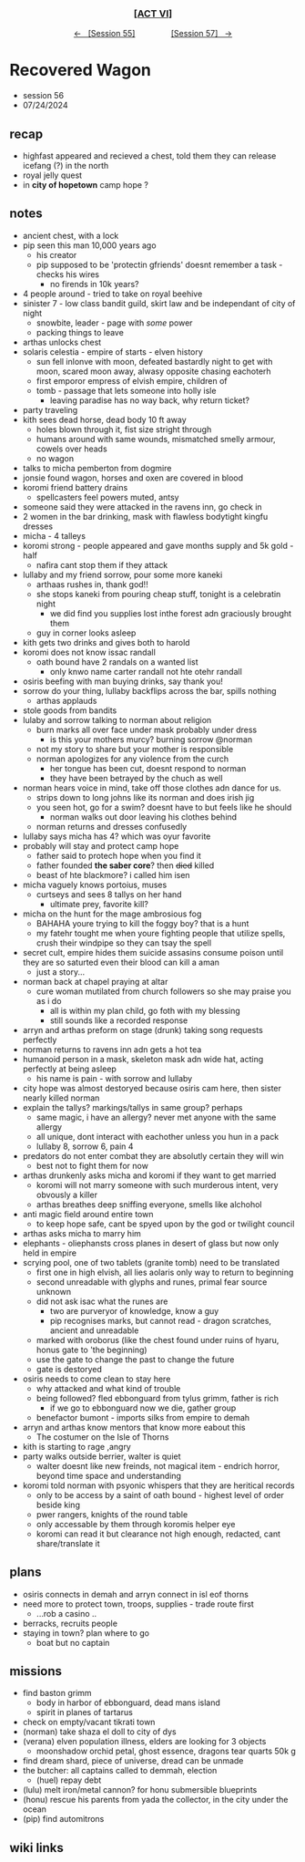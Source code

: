 <div align="center">
  <h3 align="center"><a href="https://github.com/h-griffin/dnd-notes/blob/main/grimmhaus/act-VI" >[ACT VI]</a></h3>
  <p align="center">
    <a href="https://github.com/h-griffin/dnd-notes/blob/main/grimmhaus/act-VI/24-07-17.md" >&larr; &nbsp; [Session 55]</a>
    &nbsp;&nbsp;&nbsp;&nbsp;&nbsp;&nbsp;&nbsp;&nbsp;&nbsp;&nbsp;&nbsp;&nbsp;&nbsp;&nbsp;
    <a href="https://github.com/h-griffin/dnd-notes/blob/main/grimmhaus/act-VI/24-07-24.md" >[Session 57] &nbsp; &rarr;</a>
  </p>
</div>

# Recovered Wagon
- session 56
- 07/24/2024

## recap
- highfast appeared and recieved a chest, told them they can release icefang (?) in the north
- royal jelly quest
- in **city of hopetown** camp hope ?

## notes
- ancient chest, with a lock
- pip seen this man 10,000 years ago
    - his creator
    - pip supposed to be 'protectin gfriends' doesnt remember a task - checks his wires
        - no firends in 10k years?
- 4 people around - tried to take on royal beehive
- sinister 7 - low class bandit guild, skirt law and be independant of city of night
    - snowbite, leader - page with *some* power
    - packing things to leave
- arthas unlocks chest
- solaris celestia - empire of starts - elven history
    - sun fell inlonve with moon, defeated bastardly night to get with moon, scared moon away, alwasy opposite chasing eachoterh
    - first emporor empress of elvish empire, children of
    - tomb - passage that lets someone into holly isle
        - leaving paradise has no way back, why return ticket?
- party traveling
- kith sees dead horse, dead body 10 ft away
    - holes blown through it, fist size stright through
    - humans around with same wounds, mismatched smelly armour, cowels over heads
    - no wagon
- talks to micha pemberton from dogmire
- jonsie found wagon, horses and oxen are covered in blood
- koromi friend battery drains
    - spellcasters feel powers muted, antsy
- someone said they were attacked in the ravens inn, go check in
- 2 women in the bar drinking, mask with flawless bodytight kingfu dresses
- micha - 4 talleys
- koromi strong - people appeared and gave months supply and 5k gold - half
    - nafira cant stop them if they attack
- lullaby and my friend sorrow, pour some more kaneki
    - arthaas rushes in, thank god!!
    - she stops kaneki from pouring cheap stuff, tonight is a celebratin night
        - we did find you supplies lost inthe forest adn graciously brought them
    - guy in corner looks asleep
- kith gets two drinks and gives both to harold
- koromi does not know issac randall
    - oath bound have 2 randals on a wanted list
        - only knwo name carter randall not hte otehr randall
- osiris beefing with man buying drinks, say thank you!
- sorrow do your thing, lullaby backflips across the bar, spills nothing
    - arthas applauds
- stole goods from bandits
- lulaby and sorrow talking to norman about religion
    - burn marks all over face under mask probably under dress
        - is this your mothers murcy? burning sorrow @norman
    - not my story to share but your mother is responsible
    - norman apologizes for any violence from the curch
        - her tongue has been cut, doesnt respond to norman
        - they have been betrayed by the chuch as well
- norman hears voice in mind, take off those clothes adn dance for us.
    - strips down to long johns like its norman and does irish jig
    - you seen hot, go for a swim? doesnt have to but feels like he should
        - norman walks out door leaving his clothes behind
    - norman returns and dresses confusedly
- lullaby says micha has 4? which was oyur favorite
- probably will stay and protect camp hope
    - father said to protech hope when you find it
    - father founded **the saber core**? then ~~died~~ killed
    - beast of hte blackmore? i called him isen
- micha vaguely knows portoius, muses
    - curtseys and sees 8 tallys on her hand
        - ultimate prey, favorite kill?
- micha on the hunt for the mage ambrosious fog
    - BAHAHA youre trying to kill the foggy boy? that is a hunt
    - my fatehr tought me when youre fighting people that utilize spells, crush their windpipe so they can tsay the spell
- secret cult, empire hides them suicide assasins consume poison until they are so saturted even their blood can kill a aman
    - just a story...
- norman back at chapel praying at altar
    - cure woman mutilated from church followers so she may praise you as i do
        - all is within my plan child, go foth with my blessing
        - still sounds like a recorded response
- arryn and arthas preform on stage (drunk) taking song requests perfectly
- norman returns to ravens inn adn gets a hot tea
- humanoid person in a mask, skeleton mask adn wide hat, acting perfectly at being asleep
    - his name is pain - with sorrow and lullaby
- city hope was almost destoryed because osiris cam here, then sister nearly killed norman
- explain the tallys? markings/tallys in same group? perhaps
    - same magic, i have an allergy? never met anyone with the same allergy
    - all unique, dont interact with eachother unless you hun in a pack
    - lullaby 8, sorrow 6, pain 4
- predators do not enter combat they are absolutly certain they will win
    - best not to fight them for now
- arthas drunkenly asks micha and koromi if they want to get married
    - koromi will not marry someone with such murderous intent, very obvously a killer
    - arthas breathes deep sniffing everyone, smells like alchohol
- anti magic field around entire town
    - to keep hope safe, cant be spyed upon by the god or twilight council
- arthas asks micha to marry him
- elephants - oliephansts cross planes in desert of glass but now only held in empire
- scrying pool, one of two tablets (granite tomb) need to be translated
    - first one in high elvish, all lies aolaris only way to return to beginning
    - second unreadable with glyphs and runes, primal fear source unknown
    - did not ask isac what the runes are
        - two are purveryor of knowledge, know a guy
        - pip recognises marks, but cannot read - dragon scratches, ancient and unreadable
    - marked with oroborus (like the chest found under ruins of hyaru, honus gate to 'the beginning) 
    - use the gate to change the past to change the future
    - gate is destoryed
- osiris needs to come clean to stay here
    - why attacked and what kind of trouble
    - being followed? fled ebbonguard from tylus grimm, father is rich
        - if we go to ebbonguard now we die, gather group
    - benefactor bumont - imports silks from empire to demah
- arryn and arthas know mentors that know more eabout this
    - The costumer on the Isle of Thorns
- kith is starting to rage ,angry
- party walks outside berrier, walter is quiet
    - walter doesnt like new freinds, not magical item - endrich horror, beyond time space and understanding
- koromi told norman with psyonic whispers that they are heritical records
    - only to be access by a saint of oath bound - highest level of order beside king
    - pwer rangers, knights of the round table
    - only accessable by them through koromis helper eye
    - koromi can read it but clearance not high enough, redacted, cant share/translate it

## plans
- osiris connects in demah and arryn connect in isl eof thorns
- need more to protect town, troops, supplies - trade route first
    - ...rob a casino ..
- berracks, recruits people
- staying in town? plan where to go
    - boat but no captain

## missions
- find baston grimm
    - body in harbor of ebbonguard, dead mans island
    - spirit in planes of tartarus
- check on empty/vacant tikrati town
- (norman) take shaza el doll to city of dys
- (verana) elven population illness, elders are looking for 3 objects
    - moonshadow orchid petal, ghost essence, dragons tear quarts 50k g
- find dream shard, piece of universe, dread can be unmade
- the butcher: all captains called to demmah, election
    - (huel) repay debt
- (lulu) melt iron/metal cannon? for honu submersible blueprints
- (honu) rescue his parents from yada the collector, in the city under the ocean
- (pip) find automitrons

## wiki links
